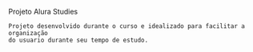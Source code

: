 Projeto Alura Studies
```
Projeto desenvolvido durante o curso e idealizado para facilitar a organização
do usuario durante seu tempo de estudo.
```

